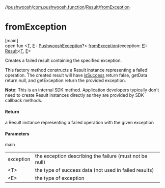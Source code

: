 //[pushwoosh](../../../index.md)/[com.pushwoosh.function](../index.md)/[Result](index.md)/[fromException](from-exception.md)

# fromException

[main]\
open fun &lt;[T](from-exception.md), [E](from-exception.md) : [PushwooshException](../../com.pushwoosh.exception/-pushwoosh-exception/index.md)?&gt; [fromException](from-exception.md)(exception: [E](from-exception.md)): [Result](index.md)&lt;[T](from-exception.md), [E](from-exception.md)&gt;

Creates a failed result containing the specified exception. 

 This factory method constructs a Result instance representing a failed operation. The created result will have [isSuccess](is-success.md) return false, getData return null, and getException return the provided exception. 

**Note:** This is an internal SDK method. Application developers typically don't need to create Result instances directly as they are provided by SDK callback methods.

#### Return

a Result instance representing a failed operation with the given exception

#### Parameters

main

| | |
|---|---|
| exception | the exception describing the failure (must not be null) |
| &lt;T&gt; | the type of success data (not used in failed results) |
| &lt;E&gt; | the type of exception |

